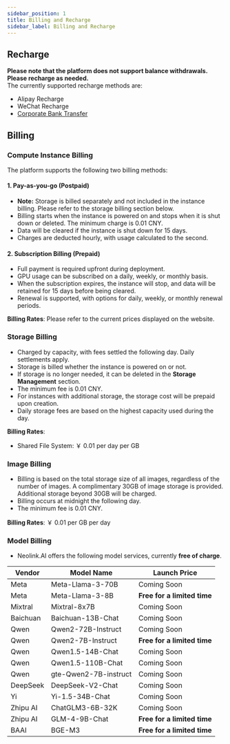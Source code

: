 ```yaml
---
sidebar_position: 1
title: Billing and Recharge
sidebar_label: Billing and Recharge
---
```


## Recharge

**Please note that the platform does not support balance withdrawals. Please recharge as needed.**  
The currently supported recharge methods are:

- Alipay Recharge
- WeChat Recharge
- [Corporate Bank Transfer](./corporatetransfer)

## Billing

### Compute Instance Billing

The platform supports the following two billing methods:

#### 1. Pay-as-you-go (Postpaid)

- **Note:** Storage is billed separately and not included in the instance billing. Please refer to the storage billing section below.
- Billing starts when the instance is powered on and stops when it is shut down or deleted. The minimum charge is 0.01 CNY.
- Data will be cleared if the instance is shut down for 15 days.
- Charges are deducted hourly, with usage calculated to the second.

#### 2. Subscription Billing (Prepaid)

- Full payment is required upfront during deployment.
- GPU usage can be subscribed on a daily, weekly, or monthly basis.
- When the subscription expires, the instance will stop, and data will be retained for 15 days before being cleared.
- Renewal is supported, with options for daily, weekly, or monthly renewal periods.

**Billing Rates**: Please refer to the current prices displayed on the website.

### Storage Billing

- Charged by capacity, with fees settled the following day. Daily settlements apply.
- Storage is billed whether the instance is powered on or not.
- If storage is no longer needed, it can be deleted in the **Storage Management** section.
- The minimum fee is 0.01 CNY.
- For instances with additional storage, the storage cost will be prepaid upon creation.
- Daily storage fees are based on the highest capacity used during the day.

**Billing Rates**:

- Shared File System: ￥ 0.01 per day per GB

### Image Billing

- Billing is based on the total storage size of all images, regardless of the number of images. A complimentary 30GB of image storage is provided. Additional storage beyond 30GB will be charged.
- Billing occurs at midnight the following day.
- The minimum fee is 0.01 CNY.

**Billing Rates**: ￥ 0.01 per GB per day

### Model Billing

- Neolink.AI offers the following model services, currently **free of charge**.

| Vendor   | Model Name            | Launch Price                |
| -------- | --------------------- | --------------------------- |
| Meta     | Meta-Llama-3-70B      | Coming Soon                 |
| Meta     | Meta-Llama-3-8B       | **Free for a limited time** |
| Mixtral  | Mixtral-8x7B          | Coming Soon                 |
| Baichuan | Baichuan-13B-Chat     | Coming Soon                 |
| Qwen     | Qwen2-72B-Instruct    | Coming Soon                 |
| Qwen     | Qwen2-7B-Instruct     | **Free for a limited time** |
| Qwen     | Qwen1.5-14B-Chat      | Coming Soon                 |
| Qwen     | Qwen1.5-110B-Chat     | Coming Soon                 |
| Qwen     | gte-Qwen2-7B-instruct | Coming Soon                 |
| DeepSeek | DeepSeek-V2-Chat      | Coming Soon                 |
| Yi       | Yi-1.5-34B-Chat       | Coming Soon                 |
| Zhipu AI | ChatGLM3-6B-32K       | Coming Soon                 |
| Zhipu AI | GLM-4-9B-Chat         | **Free for a limited time** |
| BAAI     | BGE-M3                | **Free for a limited time** |
